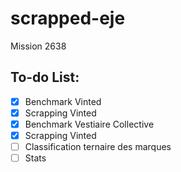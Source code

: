 # scrapped-eje

Mission 2638

## To-do List:

- [x] Benchmark Vinted
- [x] Scrapping Vinted
- [x] Benchmark Vestiaire Collective
- [x] Scrapping Vinted
- [ ] Classification ternaire des marques
- [ ] Stats
